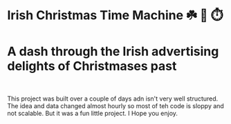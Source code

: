 # Irish Christmas Time Machine :shamrock: :christmas_tree: :stopwatch:

# A dash through the Irish advertising delights of Christmases past

<br>

This project was built over a couple of days adn isn't very well structured. The idea and data changed almost hourly so most of teh code is sloppy and not scalable. But it was a fun little project. I Hope you enjoy.

